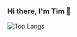 ### Hi there, I'm Tim 👋

<!--I'm a Physicist from Germany.<br>
I'm also currently studying Physics at the University of Kaiserslautern, after finishing my B.Sc. in Business Administration and Computer Science prior.

🌱 I’m currently studying Node.js, Backend Frameworks and web3.-->
![Top Langs](https://github-readme-stats.vercel.app/api/top-langs/?username=TimS27&layout=compact&theme=dark)
<!--<img align="right" src=https://github-readme-stats.vercel.app/api/top-langs/?username=TimS27&layout=compact&theme=dark>-->

<!--**Languages and Tools:**
<div>
  <img align="right" src=https://github-readme-stats.vercel.app/api/top-langs/?username=TimS27&layout=compact&theme=dark>
    <span>Languages:</span>
    <span>
      <code><img height="20" alt="Html" src="https://raw.githubusercontent.com/github/explore/80688e429a7d4ef2fca1e82350fe8e3517d3494d/topics/html/html.png"></code>
      <code><img height="20" alt="CSS" src="https://raw.githubusercontent.com/github/explore/80688e429a7d4ef2fca1e82350fe8e3517d3494d/topics/css/css.png"></code>
      <code><img height="20" alt="JavaScript" src="https://raw.githubusercontent.com/github/explore/80688e429a7d4ef2fca1e82350fe8e3517d3494d/topics/javascript/javascript.png"></code>
      <code><img height="20" alt="TypeScript" src="https://raw.githubusercontent.com/github/explore/80688e429a7d4ef2fca1e82350fe8e3517d3494d/topics/typescript/typescript.png"></code>
      <code><img height="20" alt="F#" src="https://raw.githubusercontent.com/github/explore/80688e429a7d4ef2fca1e82350fe8e3517d3494d/topics/fsharp/fsharp.png"></code>
      <code><img height="20" alt="Python" src="https://raw.githubusercontent.com/github/explore/80688e429a7d4ef2fca1e82350fe8e3517d3494d/topics/python/python.png"></code>
      <code><img height="20" alt="Solidity" src="https://upload.wikimedia.org/wikipedia/commons/thumb/9/98/Solidity_logo.svg/1200px-Solidity_logo.svg.png"></code>
    </span>
<br>
    <span>Frontend:</span>
    <span>
      <code><img height="20" alt="Angular" src="https://raw.githubusercontent.com/github/explore/80688e429a7d4ef2fca1e82350fe8e3517d3494d/topics/angular/angular.png"></code>
      <code><img height="20" alt="React" src="https://raw.githubusercontent.com/github/explore/80688e429a7d4ef2fca1e82350fe8e3517d3494d/topics/react/react.png"></code>
      <code><img height="20" alt="jQuery" src="https://raw.githubusercontent.com/github/explore/80688e429a7d4ef2fca1e82350fe8e3517d3494d/topics/jquery/jquery.png"></code>
      <code><img height="20" alt="Redux" src="https://raw.githubusercontent.com/github/explore/80688e429a7d4ef2fca1e82350fe8e3517d3494d/topics/redux/redux.png"></code>
      <code><img height="20" alt="Bootstrap" src="https://raw.githubusercontent.com/github/explore/80688e429a7d4ef2fca1e82350fe8e3517d3494d/topics/bootstrap/bootstrap.png"></code>
      <code><img height="20" alt="SASS" src="https://raw.githubusercontent.com/github/explore/80688e429a7d4ef2fca1e82350fe8e3517d3494d/topics/sass/sass.png"></code>
      <code><img height="20" alt="D3" src="https://raw.githubusercontent.com/d3/d3-logo/master/d3.png"></code>
    <span>
<br>
    <!--<span>Extensions:<span>
    <span>
      <code><img height="20" alt="TypeScript" src="https://raw.githubusercontent.com/github/explore/80688e429a7d4ef2fca1e82350fe8e3517d3494d/topics/typescript/typescript.png"></code>
      <code><img height="20" alt="SASS" src="https://raw.githubusercontent.com/github/explore/80688e429a7d4ef2fca1e82350fe8e3517d3494d/topics/sass/sass.png"></code>
    </span>  
<br>-->
   <!-- <span>Backend:<span>
    <span>
      <code><img height="20" alt="NodeJs" src="https://raw.githubusercontent.com/github/explore/80688e429a7d4ef2fca1e82350fe8e3517d3494d/topics/nodejs/nodejs.png"></code>
      <code><img height="20" alt="Express" src="https://raw.githubusercontent.com/github/explore/80688e429a7d4ef2fca1e82350fe8e3517d3494d/topics/express/express.png"></code>
      <code><img height="20" alt="MySQL" src="https://raw.githubusercontent.com/github/explore/80688e429a7d4ef2fca1e82350fe8e3517d3494d/topics/mysql/mysql.png"></code>
      <code><img height="20" alt="MongoDB" src="https://smartone.ro/wp-content/uploads/2019/01/mongodb.jpg"></code>
      <code><img height="20" alt="Mongoose" src="https://raw.githubusercontent.com/github/explore/80688e429a7d4ef2fca1e82350fe8e3517d3494d/topics/mongoose/mongoose.png"></code>
      <code><img height="20" alt="GraphQl" src="https://raw.githubusercontent.com/github/explore/80688e429a7d4ef2fca1e82350fe8e3517d3494d/topics/graphql/graphql.png"></code>
      (currently studying)
      <!--<code><img height="20" alt="Chai" src="https://camo.githubusercontent.com/7ecbd4531436e4f20c1dba52a4fd4ac367cfcc20a2f62cfe7a10f32da306afc6/687474703a2f2f636861696a732e636f6d2f696d672f636861692d6c6f676f2e706e67"></code>
    </span>--> 
<!--<br>
    <span>Tools:</span>
    <span>
      <code><img height="20" alt="Git" src="https://raw.githubusercontent.com/github/explore/80688e429a7d4ef2fca1e82350fe8e3517d3494d/topics/git/git.png"></code>
  <code><img height="20" alt="GitHub" src="https://raw.githubusercontent.com/github/explore/78df643247d429f6cc873026c0622819ad797942/topics/github/github.png"></code>
  <code><img height="20" alt="Npm" src="https://raw.githubusercontent.com/github/explore/80688e429a7d4ef2fca1e82350fe8e3517d3494d/topics/npm/npm.png"></code>
  <code><img height="20" alt="Visual Studio Code" src="https://raw.githubusercontent.com/github/explore/80688e429a7d4ef2fca1e82350fe8e3517d3494d/topics/visual-studio-code/visual-studio-code.png"></code>
    </span>
  </div>
</div>
<br>-->
  
<!--**Feel free to contact me via:**
 
<a href="https://discordapp.com/users/Tim.#4449"><img align="left" alt="TimS" width="22px" src="https://raw.githubusercontent.com/peterthehan/peterthehan/master/assets/discord.svg"><span>Discord</span></a>-->

<!--**Other Links:** -->
 <!--     
 <a href="https://www.linkedin.com/in/tim-sch%C3%B6nwald-2b9294220/"><span>LinkedIn</span>
  <img align="left" alt="Tim Schoenwalds LinkedIN" width="22px" src="https://raw.githubusercontent.com/peterthehan/peterthehan/master/assets/linkedin.svg" />
</a>

<a href="https://www.hackerrank.com/timschoenwald"><span>HackerRank</span>
  <img align="left" alt="Tim Schoenwalds HackerRank" width="22px" src="https://img.icons8.com/windows/50/000000/hackerrank.png"/>
</a>

<a href="https://www.freecodecamp.org/tims27"><span>FreeCodeCamp</span>
  <img align="left" alt="Tim Schoenwalds FreeCodeCamp" width="22px" src="https://raw.githubusercontent.com/fizzed/font-mfizz/master/src/svg/freecodecamp.svg"/>
</a>

  <a href="https://codepen.io/tims27/pens/showcase"><span>CodePen</span>
  <img align="left" alt="Tim Schoenwalds CodePen" width="22px" src="https://res.cloudinary.com/css-tricks/image/upload/c_scale,w_125,h_125,dpr_2.625/f_auto,q_auto/v1637703548/Button-White-Small.png?_i=AA"/>
</a>-->
<!--<br>
<br>
<table border='0'>
    <tr>
      <td><a href="https://discordapp.com/users/Tim.#4449"><img align="left" alt="TimS" width="22px" src="https://raw.githubusercontent.com/peterthehan/peterthehan/master/assets/discord.svg"><span>Discord</span></a></td>
      <td><a href="https://www.linkedin.com/in/tim-sch%C3%B6nwald-2b9294220/"><span>LinkedIn</span>
  <img align="left" alt="Tim Schoenwalds LinkedIN" width="22px" src="https://raw.githubusercontent.com/peterthehan/peterthehan/master/assets/linkedin.svg" />
</a></td>
      <td><a href="https://www.hackerrank.com/timschoenwald"><span>HackerRank</span>
  <img align="left" alt="Tim Schoenwalds HackerRank" width="22px" src="https://img.icons8.com/windows/50/000000/hackerrank.png"/>
</a></td>
      <td><a href="https://www.freecodecamp.org/tims27"><span>FreeCodeCamp</span>
  <img align="left" alt="Tim Schoenwalds FreeCodeCamp" width="22px" src="https://raw.githubusercontent.com/fizzed/font-mfizz/master/src/svg/freecodecamp.svg"/>
</a></td>
      <td><a href="https://codepen.io/tims27/pens/showcase"><span>CodePen</span>
  <img align="left" alt="Tim Schoenwalds CodePen" width="22px" src="https://res.cloudinary.com/css-tricks/image/upload/c_scale,w_125,h_125,dpr_2.625/f_auto,q_auto/v1637703548/Button-White-Small.png?_i=AA"/>
</a></td>
    </tr>
</table>-->


<!--
- 🔭 I’m currently working on ...
- 🌱 I’m currently learning ...
- 👯 I’m looking to collaborate on ...
- 🤔 I’m looking for help with ...
- 💬 Ask me about ...
- 📫 How to reach me: ...
- 😄 Pronouns: ...
- ⚡ Fun fact: ...-->
